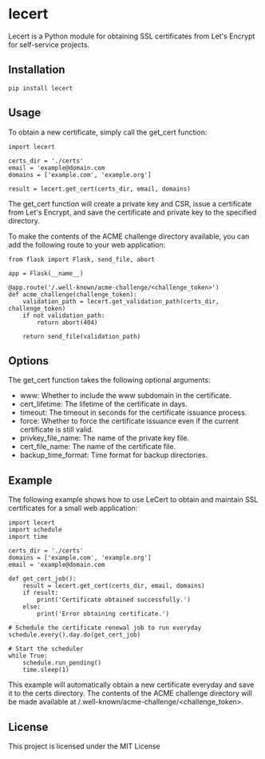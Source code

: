 # lecert

Lecert is a Python module for obtaining SSL certificates from Let\'s Encrypt for self-service projects.

## Installation
```
pip install lecert
```

## Usage
To obtain a new certificate, simply call the get_cert function:
```
import lecert

certs_dir = './certs'
email = 'example@domain.com
domains = ['example.com', 'example.org']

result = lecert.get_cert(certs_dir, email, domains)
```

The get_cert function will create a private key and CSR, issue a certificate from Let's Encrypt, and save the certificate and private key to the specified directory.

To make the contents of the ACME challenge directory available, you can add the following route to your web application:

```
from flask import Flask, send_file, abort

app = Flask(__name__)

@app.route('/.well-known/acme-challenge/<challenge_token>')
def acme_challenge(challenge_token):
	validation_path = lecert.get_validation_path(certs_dir, challenge_token)
	if not validation_path:
		return abort(404)
	
	return send_file(validation_path)
```

## Options
The get_cert function takes the following optional arguments:
- www: Whether to include the www subdomain in the certificate.
- cert_lifetime: The lifetime of the certificate in days.
- timeout: The timeout in seconds for the certificate issuance process.
- force: Whether to force the certificate issuance even if the current certificate is still valid.
- privkey_file_name: The name of the private key file.
- cert_file_name: The name of the certificate file.
- backup_time_format: Time format for backup directories.


## Example
The following example shows how to use LeCert to obtain and maintain SSL certificates for a small web application:
```
import lecert
import schedule
import time

certs_dir = './certs'
domains = ['example.com', 'example.org']
email = 'example@domain.com

def get_cert_job():
	result = lecert.get_cert(certs_dir, email, domains)
	if result:
		print('Certificate obtained successfully.')
	else:
		print('Error obtaining certificate.')

# Schedule the certificate renewal job to run everyday
schedule.every().day.do(get_cert_job)

# Start the scheduler
while True:
	schedule.run_pending()
	time.sleep(1)
```
This example will automatically obtain a new certificate everyday and save it to the certs directory. The contents of the ACME challenge directory will be made available at /.well-known/acme-challenge/<challenge_token>.

## License
This project is licensed under the MIT License
